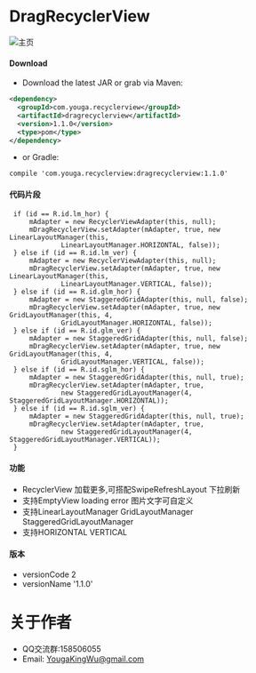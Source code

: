 # DragRecyclerView


![主页](https://github.com/YougaKing/SwipeRecyclerView/blob/master/haha.gif)

#### Download
* Download the latest JAR or grab via Maven:
```xml
<dependency>
  <groupId>com.youga.recyclerview</groupId>
  <artifactId>dragrecyclerview</artifactId>
  <version>1.1.0</version>
  <type>pom</type>
</dependency>
```
* or Gradle:
```
compile 'com.youga.recyclerview:dragrecyclerview:1.1.0'
```
#### 代码片段
```
 if (id == R.id.lm_hor) {
     mAdapter = new RecyclerViewAdapter(this, null);
     mDragRecyclerView.setAdapter(mAdapter, true, new LinearLayoutManager(this,
             LinearLayoutManager.HORIZONTAL, false));
 } else if (id == R.id.lm_ver) {
     mAdapter = new RecyclerViewAdapter(this, null);
     mDragRecyclerView.setAdapter(mAdapter, true, new LinearLayoutManager(this,
             LinearLayoutManager.VERTICAL, false));
 } else if (id == R.id.glm_hor) {
     mAdapter = new StaggeredGridAdapter(this, null, false);
     mDragRecyclerView.setAdapter(mAdapter, true, new GridLayoutManager(this, 4,
             GridLayoutManager.HORIZONTAL, false));
 } else if (id == R.id.glm_ver) {
     mAdapter = new StaggeredGridAdapter(this, null, false);
     mDragRecyclerView.setAdapter(mAdapter, true, new GridLayoutManager(this, 4,
             GridLayoutManager.VERTICAL, false));
 } else if (id == R.id.sglm_hor) {
     mAdapter = new StaggeredGridAdapter(this, null, true);
     mDragRecyclerView.setAdapter(mAdapter, true,
             new StaggeredGridLayoutManager(4, StaggeredGridLayoutManager.HORIZONTAL));
 } else if (id == R.id.sglm_ver) {
     mAdapter = new StaggeredGridAdapter(this, null, true);
     mDragRecyclerView.setAdapter(mAdapter, true,
             new StaggeredGridLayoutManager(4, StaggeredGridLayoutManager.VERTICAL));
 }

```


#### 功能
* RecyclerView 加载更多,可搭配SwipeRefreshLayout 下拉刷新
* 支持EmptyView loading error 图片文字可自定义
* 支持LinearLayoutManager GridLayoutManager StaggeredGridLayoutManager
* 支持HORIZONTAL VERTICAL

#### 版本
* versionCode 2
* versionName '1.1.0'

# 关于作者
* QQ交流群:158506055
* Email: YougaKingWu@gmail.com
